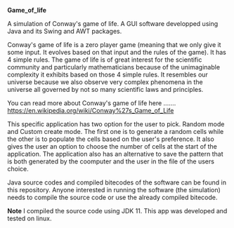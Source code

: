 **Game_of_life**

A simulation of Conway's game of life. A GUI software developped using Java and its Swing and AWT packages.

Conway's game of life is a zero player game (meaning that we only give it some input. It evolves based on that input and the rules of the game). It has 4 simple rules. The game of life is of great interest for the scientific community and particularly mathematicians because of the unimaginable complexity it exhibits based on those 4 simple rules. It resembles our universe because we also observe very complex phenomena in the universe all governed by not so many scientific laws and principles.

You can read more about Conway's game of life here ....... https://en.wikipedia.org/wiki/Conway%27s_Game_of_Life

This specific application has two option for the user to pick. Random mode and Custom create mode.
     The first one is to generate a random cells while the other is to populate the cells based on the user's preference. It also gives the user an option to choose the number of cells at the start of the application.
     The application also has an alternative to save the pattern that is both generated by the coomputer and the user in the file of the users choice.

Java source codes and compiled bitecodes of the software can be found in this repository. Anyone interested in running the software (the simulation) needs to compile the source code or use the already compiled bitecode. 

**Note**
I compiled the source code using JDK 11. This app was developed and tested on linux.
